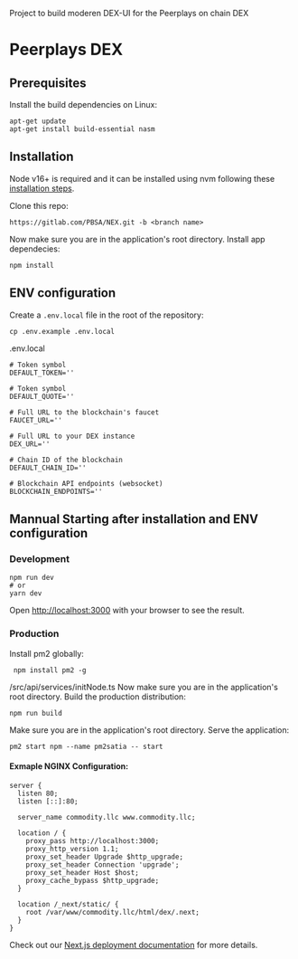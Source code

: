 
Project to build moderen DEX-UI for the Peerplays on chain DEX

# Peerplays DEX

## Prerequisites

Install the build dependencies on Linux:
```
apt-get update
apt-get install build-essential nasm
```

## Installation

Node v16+ is required and it can be installed using nvm following these [installation steps](https://github.com/nvm-sh/nvm#installing-and-updating).

Clone this repo:
```
https://gitlab.com/PBSA/NEX.git -b <branch name>
```

Now make sure you are in the application's root directory. Install app dependecies:
```
npm install
```

## ENV configuration
Create a `.env.local` file in the root of the repository:

```
cp .env.example .env.local
```

.env.local
```
# Token symbol
DEFAULT_TOKEN=''

# Token symbol
DEFAULT_QUOTE=''

# Full URL to the blockchain's faucet
FAUCET_URL=''

# Full URL to your DEX instance
DEX_URL=''

# Chain ID of the blockchain
DEFAULT_CHAIN_ID=''

# Blockchain API endpoints (websocket)
BLOCKCHAIN_ENDPOINTS=''
```

## Mannual Starting after installation and ENV configuration
### Development
```
npm run dev
# or
yarn dev
```
Open [http://localhost:3000](http://localhost:3000) with your browser to see the result.
### Production
Install pm2 globally:
```
 npm install pm2 -g
```
/src/api/services/initNode.ts
Now make sure you are in the application's root directory. Build the production distribution:
```
npm run build
```

Make sure you are in the application's root directory. Serve the application:
```
pm2 start npm --name pm2satia -- start
```

#### Exmaple NGINX Configuration:

```
server {
  listen 80;
  listen [::]:80;

  server_name commodity.llc www.commodity.llc;

  location / {
    proxy_pass http://localhost:3000;
    proxy_http_version 1.1;
    proxy_set_header Upgrade $http_upgrade;
    proxy_set_header Connection 'upgrade';
    proxy_set_header Host $host;
    proxy_cache_bypass $http_upgrade;
  }

  location /_next/static/ {
    root /var/www/commodity.llc/html/dex/.next;
  }
}
```


Check out our [Next.js deployment documentation](https://nextjs.org/docs/deployment) for more details.
